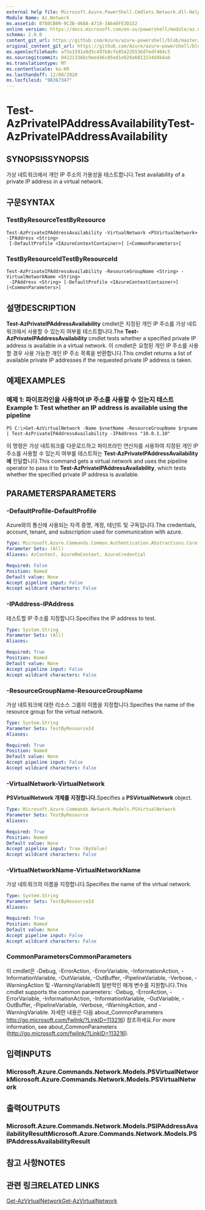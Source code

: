 ```yaml
---
external help file: Microsoft.Azure.PowerShell.Cmdlets.Network.dll-Help.xml
Module Name: Az.Network
ms.assetid: 0780CB09-9C3B-468A-A718-3A646FE3D152
online version: https://docs.microsoft.com/en-us/powershell/module/az.network/test-azprivateipaddressavailability
schema: 2.0.0
content_git_url: https://github.com/Azure/azure-powershell/blob/master/src/Network/Network/help/Test-AzPrivateIPAddressAvailability.md
original_content_git_url: https://github.com/Azure/azure-powershell/blob/master/src/Network/Network/help/Test-AzPrivateIPAddressAvailability.md
ms.openlocfilehash: af5e1591e0d5c497b0cfe854235536d7edf404c5
ms.sourcegitcommit: 04221336bc9eed46c05ed1e828a6811534d4b4ab
ms.translationtype: MT
ms.contentlocale: ko-KR
ms.lasthandoff: 12/08/2020
ms.locfileid: "98367347"
---
```

# <span data-ttu-id="57f61-101">Test-AzPrivateIPAddressAvailability</span><span class="sxs-lookup"><span data-stu-id="57f61-101">Test-AzPrivateIPAddressAvailability</span></span>

## <span data-ttu-id="57f61-102">SYNOPSIS</span><span class="sxs-lookup"><span data-stu-id="57f61-102">SYNOPSIS</span></span>
<span data-ttu-id="57f61-103">가상 네트워크에서 개인 IP 주소의 가용성을 테스트합니다.</span><span class="sxs-lookup"><span data-stu-id="57f61-103">Test availability of a private IP address in a virtual network.</span></span>

## <span data-ttu-id="57f61-104">구문</span><span class="sxs-lookup"><span data-stu-id="57f61-104">SYNTAX</span></span>

### <span data-ttu-id="57f61-105">TestByResource</span><span class="sxs-lookup"><span data-stu-id="57f61-105">TestByResource</span></span>
```
Test-AzPrivateIPAddressAvailability -VirtualNetwork <PSVirtualNetwork> -IPAddress <String>
 [-DefaultProfile <IAzureContextContainer>] [<CommonParameters>]
```

### <span data-ttu-id="57f61-106">TestByResourceId</span><span class="sxs-lookup"><span data-stu-id="57f61-106">TestByResourceId</span></span>
```
Test-AzPrivateIPAddressAvailability -ResourceGroupName <String> -VirtualNetworkName <String>
 -IPAddress <String> [-DefaultProfile <IAzureContextContainer>] [<CommonParameters>]
```

## <span data-ttu-id="57f61-107">설명</span><span class="sxs-lookup"><span data-stu-id="57f61-107">DESCRIPTION</span></span>
<span data-ttu-id="57f61-108">**Test-AzPrivateIPAddressAvailability** cmdlet은 지정된 개인 IP 주소를 가상 네트워크에서 사용할 수 있는지 여부를 테스트합니다.</span><span class="sxs-lookup"><span data-stu-id="57f61-108">The **Test-AzPrivateIPAddressAvailability** cmdlet tests whether a specified private IP address is available in a virtual network.</span></span>
<span data-ttu-id="57f61-109">이 cmdlet은 요청된 개인 IP 주소를 사용할 경우 사용 가능한 개인 IP 주소 목록을 반환합니다.</span><span class="sxs-lookup"><span data-stu-id="57f61-109">This cmdlet returns a list of available private IP addresses if the requested private IP address is taken.</span></span>

## <span data-ttu-id="57f61-110">예제</span><span class="sxs-lookup"><span data-stu-id="57f61-110">EXAMPLES</span></span>

### <span data-ttu-id="57f61-111">예제 1: 파이프라인을 사용하여 IP 주소를 사용할 수 있는지 테스트</span><span class="sxs-lookup"><span data-stu-id="57f61-111">Example 1: Test whether an IP address is available using the pipeline</span></span>
```
PS C:\>Get-AzVirtualNetwork -Name $vnetName -ResourceGroupName $rgname | Test-AzPrivateIPAddressAvailability -IPAddress "10.0.1.10"
```

<span data-ttu-id="57f61-112">이 명령은 가상 네트워크를 다운로드하고 파이프라인 연산자를 사용하여 지정된 개인 IP 주소를 사용할 수 있는지 여부를 테스트하는 **Test-AzPrivateIPAddressAvailability에** 전달합니다.</span><span class="sxs-lookup"><span data-stu-id="57f61-112">This command gets a virtual network and uses the pipeline operator to pass it to **Test-AzPrivateIPAddressAvailability**, which tests whether the specified private IP address is available.</span></span>

## <span data-ttu-id="57f61-113">PARAMETERS</span><span class="sxs-lookup"><span data-stu-id="57f61-113">PARAMETERS</span></span>

### <span data-ttu-id="57f61-114">-DefaultProfile</span><span class="sxs-lookup"><span data-stu-id="57f61-114">-DefaultProfile</span></span>
<span data-ttu-id="57f61-115">Azure와의 통신에 사용되는 자격 증명, 계정, 테넌트 및 구독입니다.</span><span class="sxs-lookup"><span data-stu-id="57f61-115">The credentials, account, tenant, and subscription used for communication with azure.</span></span>

```yaml
Type: Microsoft.Azure.Commands.Common.Authentication.Abstractions.Core.IAzureContextContainer
Parameter Sets: (All)
Aliases: AzContext, AzureRmContext, AzureCredential

Required: False
Position: Named
Default value: None
Accept pipeline input: False
Accept wildcard characters: False
```

### <span data-ttu-id="57f61-116">-IPAddress</span><span class="sxs-lookup"><span data-stu-id="57f61-116">-IPAddress</span></span>
<span data-ttu-id="57f61-117">테스트할 IP 주소를 지정합니다.</span><span class="sxs-lookup"><span data-stu-id="57f61-117">Specifies the IP address to test.</span></span>

```yaml
Type: System.String
Parameter Sets: (All)
Aliases:

Required: True
Position: Named
Default value: None
Accept pipeline input: False
Accept wildcard characters: False
```

### <span data-ttu-id="57f61-118">-ResourceGroupName</span><span class="sxs-lookup"><span data-stu-id="57f61-118">-ResourceGroupName</span></span>
<span data-ttu-id="57f61-119">가상 네트워크에 대한 리소스 그룹의 이름을 지정합니다.</span><span class="sxs-lookup"><span data-stu-id="57f61-119">Specifies the name of the resource group for the virtual network.</span></span>

```yaml
Type: System.String
Parameter Sets: TestByResourceId
Aliases:

Required: True
Position: Named
Default value: None
Accept pipeline input: False
Accept wildcard characters: False
```

### <span data-ttu-id="57f61-120">-VirtualNetwork</span><span class="sxs-lookup"><span data-stu-id="57f61-120">-VirtualNetwork</span></span>
<span data-ttu-id="57f61-121">**PSVirtualNetwork 개체를 지정합니다.**</span><span class="sxs-lookup"><span data-stu-id="57f61-121">Specifies a **PSVirtualNetwork** object.</span></span>

```yaml
Type: Microsoft.Azure.Commands.Network.Models.PSVirtualNetwork
Parameter Sets: TestByResource
Aliases:

Required: True
Position: Named
Default value: None
Accept pipeline input: True (ByValue)
Accept wildcard characters: False
```

### <span data-ttu-id="57f61-122">-VirtualNetworkName</span><span class="sxs-lookup"><span data-stu-id="57f61-122">-VirtualNetworkName</span></span>
<span data-ttu-id="57f61-123">가상 네트워크의 이름을 지정합니다.</span><span class="sxs-lookup"><span data-stu-id="57f61-123">Specifies the name of the virtual network.</span></span>

```yaml
Type: System.String
Parameter Sets: TestByResourceId
Aliases:

Required: True
Position: Named
Default value: None
Accept pipeline input: False
Accept wildcard characters: False
```

### <span data-ttu-id="57f61-124">CommonParameters</span><span class="sxs-lookup"><span data-stu-id="57f61-124">CommonParameters</span></span>
<span data-ttu-id="57f61-125">이 cmdlet은 -Debug, -ErrorAction, -ErrorVariable, -InformationAction, -InformationVariable, -OutVariable, -OutBuffer, -PipelineVariable, -Verbose, -WarningAction 및 -WarningVariable의 일반적인 매개 변수를 지원합니다.</span><span class="sxs-lookup"><span data-stu-id="57f61-125">This cmdlet supports the common parameters: -Debug, -ErrorAction, -ErrorVariable, -InformationAction, -InformationVariable, -OutVariable, -OutBuffer, -PipelineVariable, -Verbose, -WarningAction, and -WarningVariable.</span></span> <span data-ttu-id="57f61-126">자세한 내용은 다음 about_CommonParameters http://go.microsoft.com/fwlink/?LinkID=113216) 참조하세요.</span><span class="sxs-lookup"><span data-stu-id="57f61-126">For more information, see about_CommonParameters (http://go.microsoft.com/fwlink/?LinkID=113216).</span></span>

## <span data-ttu-id="57f61-127">입력</span><span class="sxs-lookup"><span data-stu-id="57f61-127">INPUTS</span></span>

### <span data-ttu-id="57f61-128">Microsoft.Azure.Commands.Network.Models.PSVirtualNetwork</span><span class="sxs-lookup"><span data-stu-id="57f61-128">Microsoft.Azure.Commands.Network.Models.PSVirtualNetwork</span></span>

## <span data-ttu-id="57f61-129">출력</span><span class="sxs-lookup"><span data-stu-id="57f61-129">OUTPUTS</span></span>

### <span data-ttu-id="57f61-130">Microsoft.Azure.Commands.Network.Models.PSIPAddressAvailabilityResult</span><span class="sxs-lookup"><span data-stu-id="57f61-130">Microsoft.Azure.Commands.Network.Models.PSIPAddressAvailabilityResult</span></span>

## <span data-ttu-id="57f61-131">참고 사항</span><span class="sxs-lookup"><span data-stu-id="57f61-131">NOTES</span></span>

## <span data-ttu-id="57f61-132">관련 링크</span><span class="sxs-lookup"><span data-stu-id="57f61-132">RELATED LINKS</span></span>

[<span data-ttu-id="57f61-133">Get-AzVirtualNetwork</span><span class="sxs-lookup"><span data-stu-id="57f61-133">Get-AzVirtualNetwork</span></span>](./Get-AzVirtualNetwork.md)


